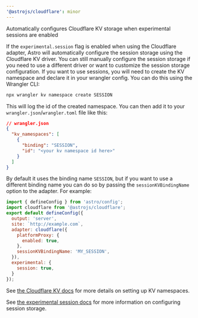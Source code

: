 ```yaml
---
'@astrojs/cloudflare': minor
---
```


Automatically configures Cloudflare KV storage when experimental sessions are enabled


If the `experimental.session` flag is enabled when using the Cloudflare adapter, Astro will automatically configure the session storage using the Cloudflare KV driver. You can still manually configure the session storage if you need to use a different driver or want to customize the session storage configuration. If you want to use sessions, you will need to create the KV namespace and declare it in your wrangler config. You can do this using the Wrangler CLI:

```sh
npx wrangler kv namespace create SESSION
```

This will log the id of the created namespace. You can then add it to your `wrangler.json`/`wrangler.toml` file like this:

```json
// wrangler.json
{
  "kv_namespaces": [
    {
      "binding": "SESSION",
      "id": "<your kv namespace id here>"
    }
  ]
}
```

By default it uses the binding name `SESSION`, but if you want to use a different binding name you can do so by passing the `sessionKVBindingName` option to the adapter. For example:

```js
import { defineConfig } from 'astro/config';
import cloudflare from '@astrojs/cloudflare';
export default defineConfig({
  output: 'server',
  site: `http://example.com`,
  adapter: cloudflare({
    platformProxy: {
      enabled: true,
    },
    sessionKVBindingName: 'MY_SESSION',
  }),
  experimental: {
    session: true,
  }
});

```

See [the Cloudflare KV docs](https://developers.cloudflare.com/kv/concepts/kv-namespaces/) for more details on setting up KV namespaces.

See [the experimental session docs](https://docs.astro.build/en/reference/experimental-flags/sessions/) for more information on configuring session storage.

